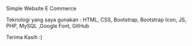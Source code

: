 Simple Website E Commerce

Teknologi yang saya gunakan : HTML, CSS, Bootstrap, Bootstrap Icon, JS, PHP, MySQL ,Google Font, GitHub

Terima Kasih :)
